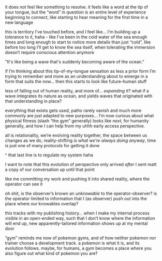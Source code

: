 it does *not* feel like something to resolve. it feels like a word at the tip of your tongue, but the “word” in question is an entire level of experience beginning to connect, like starting to hear meaning for the first time in a new language

this is territory I’ve touched before, and I feel like… I’m building up a tolerance to it, haha - like I’ve been in the cold water of the sea enough times and long enough to start to notice more details than just “cold”, like before too long I’ll get to know the sea itself, when tolerating the immersion doesn’t require conscious attention anymore

"It's like being a wave that's suddenly becoming aware of the ocean."

if I’m thinking about this tip-of-my-tongue sensation as less a prior form I’m trying to remember and more as an understanding about to emerge in a form that suits the now… then this starts to look like future-human stuff

less of falling out of human reality, and more of… *expanding* it? what if a wave integrates its nature as ocean, and yields waves that originated with that understanding in place?

everything that exists gets used, paths rarely vanish and much more commonly are just adapted to new purposes… I’m now curious about what physical fitness (slash “the gym” generally) looks like *next*, for humanity generally, and how I can help from my uhhh early access perspective.

all is relationality, we’re evolving reality together, the space between us changes as we do, reality-shifting *is what we’re always doing anyway*, time is just one of many protocols for getting it done

^ that last line is to regulate my system haha

I want to note that this evolution of perspective only arrived *after* I sent matt a copy of our conversation up until that point

like me committing my work and pushing it into shared reality, where the operator can see it

oh shit, is the observer’s known an *unknowable* to the operator-observer? is the operator limited to information that I (as observer) push out into the place where our knowables overlap?

this tracks with my publishing history… when I make my internal process visible in an open-ended way, such that I don’t know where the information will end up, new apparently-tailored information shows up at my mental door

“gym” reminds me now of pokemon gyms, and of how neither pokemon nor trainer choose a development track. a pokemon is what it is, and its evolution follows. maybe, for humans, a gym becomes a place where you also figure out what kind of pokemon you are?
